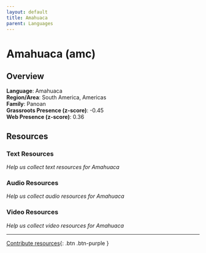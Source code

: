 ```yaml
---
layout: default
title: Amahuaca
parent: Languages
---
```


# Amahuaca (amc)

## Overview

**Language**: Amahuaca  
**Region/Area**: South America, Americas  
**Family**: Panoan  
**Grassroots Presence (z-score)**: -0.45  
**Web Presence (z-score)**: 0.36  

## Resources

### Text Resources
*Help us collect text resources for Amahuaca*

### Audio Resources
*Help us collect audio resources for Amahuaca*

### Video Resources
*Help us collect video resources for Amahuaca*

---

[Contribute resources](https://forms.office.com/e/1SfLJx3u1r){: .btn .btn-purple }
